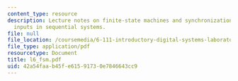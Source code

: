 ```yaml
---
content_type: resource
description: Lecture notes on finite-state machines and synchronization, and asynchronous
  inputs in sequential systems.
file: null
file_location: /coursemedia/6-111-introductory-digital-systems-laboratory-spring-2006/42a54faab45fe61591730e7846643cc9_l6_fsm.pdf
file_type: application/pdf
resourcetype: Document
title: l6_fsm.pdf
uid: 42a54faa-b45f-e615-9173-0e7846643cc9
---
```

